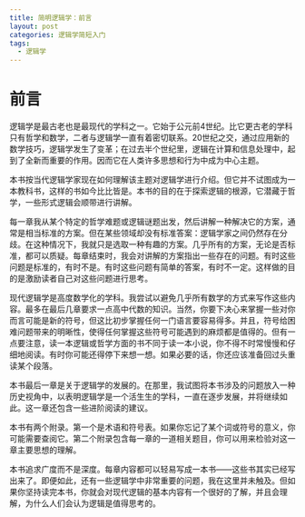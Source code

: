 ```yaml
---
title: 简明逻辑学：前言
layout: post
categories: 逻辑学简短入门
tags: 
  - 逻辑学
---
```


# 前言

逻辑学是最古老也是最现代的学科之一。它始于公元前4世纪。比它更古老的学科只有哲学和数学，二者与逻辑学一直有着密切联系。20世纪之交，通过应用新的数学技巧，逻辑学发生了变革；在过去半个世纪里，逻辑在计算和信息处理中，起到了全新而重要的作用。因而它在人类许多思想和行为中成为中心主题。

本书按当代逻辑学家现在如何理解该主题对逻辑学进行介绍。但它并不试图成为一本教科书，这样的书如今比比皆是。本书的目的在于探索逻辑的根源，它潜藏于哲学，一些形式逻辑会顺带进行讲解。

每一章我从某个特定的哲学难题或逻辑谜题出发，然后讲解一种解决它的方案，通常是相当标准的方案。但在某些领域却没有标准答案：逻辑学家之间仍然存在分歧。在这种情况下，我就只是选取一种有趣的方案。几乎所有的方案，无论是否标准，都可以质疑。每章结束时，我会对讲解的方案指出一些存在的问题。有时这些问题是标准的，有时不是。有时这些问题有简单的答案，有时不一定。这样做的目的是激励读者自己对这些问题进行思考。

现代逻辑学是高度数学化的学科。我尝试以避免几乎所有数学的方式来写作这些内容。最多在最后几章要求一点高中代数的知识。当然，你要下决心来掌握一些对你而言可能是新的符号，但这比初步掌握任何一门语言要容易得多。并且，符号给困难问题带来的明晰性，使得任何掌握这些符号可能遇到的麻烦都是值得的。但有一点要注意，读一本逻辑或哲学方面的书不同于读一本小说，你不得不时常慢慢和仔细地阅读。有时你可能还得停下来想一想。如果必要的话，你还应该准备回过头重读某个段落。

本书最后一章是关于逻辑学的发展的。在那里，我试图将本书涉及的问题放入一种历史视角中，以表明逻辑学是一个活生生的学科，一直在逐步发展，并将继续如此。这一章还包含一些进阶阅读的建议。

本书有两个附录。第一个是术语和符号表。如果你忘记了某个词或符号的意义，你可能需要查阅它。第二个附录包含每一章的一道相关题目，你可以用来检验对这一章主要思想的理解。

本书追求广度而不是深度。每章内容都可以轻易写成一本书——这些书其实已经写出来了。即便如此，还有一些逻辑学中非常重要的问题，我在这里并未触及。但如果你坚持读完本书，你就会对现代逻辑的基本内容有一个很好的了解，并且会理解，为什么人们会认为逻辑是值得思考的。